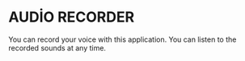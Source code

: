 # AUDİO RECORDER

You can record your voice with this application. You can listen to the recorded sounds at any time.
